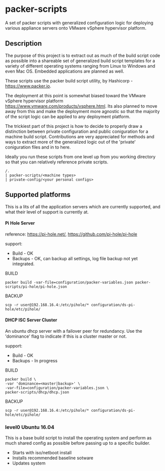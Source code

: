 # packer-scripts

A set of packer scripts with generalized configuration logic for deploying various appliance servers onto VMware vSphere hypervisor platform.

## Description

The purpose of this project is to extract out as much of the build script code as possible into a shareable set of generalized build script templates for a variety of different operating systems ranging from Linux to Windows and even Mac OS. Embedded applications are planned as well.

These scripts use the packer build script utility, by Hashicorp - https://www.packer.io.

The deployment at this point is somewhat biased toward the VMware vSphere hypervisor platform https://www.vmware.com/products/vsphere.html. Its also planned to move away from this and make the deployment more agnostic so that the majority of the script logic can be applied to any deployment platform.

The trickiest part of this project is how to decide to properly draw a distinction between private configuration and public coniguration for a machine build script. Contributions are very appreciated for methods and ways to extract more of the generalized logic out of the 'private' coniguration files and in to here.

Ideally you run these scripts from one level up from you working directory so that you can relatively reference private scripts.

```
/.
| packer-scripts/<machine types>
| private-config/<your personal configs>
```

## Supported platforms

This is a lits of all the application servers which are currently supported, and what their level of support is currently at.

#### Pi Hole Server

reference: https://pi-hole.net/, https://github.com/pi-hole/pi-hole

support:

- Build - OK
- Backups - OK, can backup all settings, log file backup not yet integrated.

BUILD

```
packer build -var-file=configuration/packer-variables.json packer-scripts/pi-hole/pi-hole.json
```

BACKUP

```
scp -r user@192.168.16.4:/etc/pihole/* configuration/ds-pi-hole/etc/pihole/
```

#### DHCP ISC Server Cluster

An ubuntu dhcp server with a failover peer for redundancy. Use the 'dominance' flag to indicate if this is a cluster master or not.

support:

- Build - OK
- Backups - In progress

BUILD

```
packer build \
-var 'dominance=<master|backup>' \
-var-file=configuration/packer-variables.json \
packer-scripts/dhcp/dhcp.json
```

BACKUP

```
scp -r user@192.168.16.4:/etc/pihole/* configuration/ds-pi-hole/etc/pihole/
```

### level0 Ubuntu 16.04

This is a base build script to install the operating system and perform as much shared config as possible before passing up to a specific builder.

- Starts with iso/netboot install
- Installs recommended baseline sotware
- Updates system
